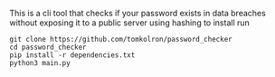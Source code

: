 This is a cli tool that checks if your password exists in data breaches
without exposing it to a public server using hashing to install run
```
git clone https://github.com/tomkolron/password_checker
cd password_checker
pip install -r dependencies.txt
python3 main.py
```

